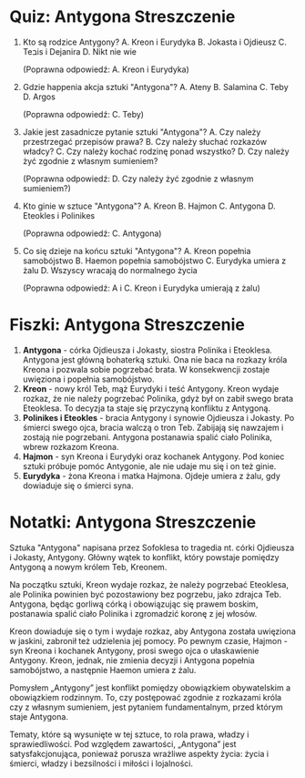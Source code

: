  # Quiz: Antygona Streszczenie

1. Kto są rodzice Antygony?
   A. Kreon i Eurydyka
   B. Jokasta i Ojdieusz
   C. Teבis i Dejanira
   D. Nikt nie wie

   (Poprawna odpowiedź: A. Kreon i Eurydyka)

2. Gdzie happenia akcja sztuki "Antygona"?
   A. Ateny
   B. Salamina
   C. Teby
   D. Argos

   (Poprawna odpowiedź: C. Teby)

3. Jakie jest zasadnicze pytanie sztuki "Antygona"?
   A. Czy należy przestrzegać przepisów prawa?
   B. Czy należy słuchać rozkazów władcy?
   C. Czy należy kochać rodzinę ponad wszystko?
   D. Czy należy żyć zgodnie z własnym sumieniem?

   (Poprawna odpowiedź: D. Czy należy żyć zgodnie z własnym sumieniem?)

4. Kto ginie w sztuce "Antygona"?
   A. Kreon
   B. Hajmon
   C. Antygona
   D. Eteokles i Polinikes

   (Poprawna odpowiedź: C. Antygona)

5. Co się dzieje na końcu sztuki "Antygona"?
   A. Kreon popełnia samobójstwo
   B. Haemon popełnia samobójstwo
   C. Eurydyka umiera z żalu
   D. Wszyscy wracają do normalnego życia

   (Poprawna odpowiedź: A i C. Kreon i Eurydyka umierają z żalu)

# Fiszki: Antygona Streszczenie

1. **Antygona** - córka Ojdieusza i Jokasty, siostra Polinika i Eteoklesa. Antygona jest główną bohaterką sztuki. Ona nie baca na rozkazy króla Kreona i pozwala sobie pogrzebać brata. W konsekwencji zostaje uwięziona i popełnia samobójstwo.
2. **Kreon** - nowy król Teb, mąż Eurydyki i teść Antygony. Kreon wydaje rozkaz, że nie należy pogrzebać Polinika, gdyż był on zabił swego brata Eteoklesa. To decyzja ta staje się przyczyną konfliktu z Antygoną.
3. **Polinikes i Eteokles** - bracia Antygony i synowie Ojdieusza i Jokasty. Po śmierci swego ojca, bracia walczą o tron Teb. Zabijają się nawzajem i zostają nie pogrzebani. Antygona postanawia spalić ciało Polinika, wbrew rozkazom Kreona.
4. **Hajmon** - syn Kreona i Eurydyki oraz kochanek Antygony. Pod koniec sztuki próbuje pomóc Antygonie, ale nie udaje mu się i on też ginie.
5. **Eurydyka** - żona Kreona i matka Hajmona. Ojdeje umiera z żalu, gdy dowiaduje się o śmierci syna.

# Notatki: Antygona Streszczenie

Sztuka "Antygona" napisana przez Sofoklesa to tragedia nt. córki Ojdieusza i Jokasty, Antygony. Główny wątek to konflikt, który powstaje pomiędzy Antygoną a nowym królem Teb, Kreonem.

Na początku sztuki, Kreon wydaje rozkaz, że należy pogrzebać Eteoklesa, ale Polinika powinien być pozostawiony bez pogrzebu, jako zdrajca Teb. Antygona, będąc gorliwą córką i obowiązując się prawem boskim, postanawia spalić ciało Polinika i zgromadzić koronę z jej włosów.

Kreon dowiaduje się o tym i wydaje rozkaz, aby Antygona została uwięziona w jaskini, zabronił też udzielenia jej pomocy. Po pewnym czasie, Hajmon - syn Kreona i kochanek Antygony, prosi swego ojca o ułaskawienie Antygony. Kreon, jednak, nie zmienia decyzji i Antygona popełnia samobójstwo, a następnie Haemon umiera z żalu.

Pomysłem „Antygony” jest konflikt pomiędzy obowiązkiem obywatelskim a obowiązkiem rodzinnym. To, czy postępować zgodnie z rozkazami króla czy z własnym sumieniem, jest pytaniem fundamentalnym, przed którym staje Antygona.

Tematy, które są wysunięte w tej sztuce, to rola prawa, władzy i sprawiedliwości. Pod względem zawartości, „Antygona” jest satysfakcjonująca, ponieważ porusza wrażliwe aspekty życia: życia i śmierci, władzy i bezsilności i miłości i lojalności.